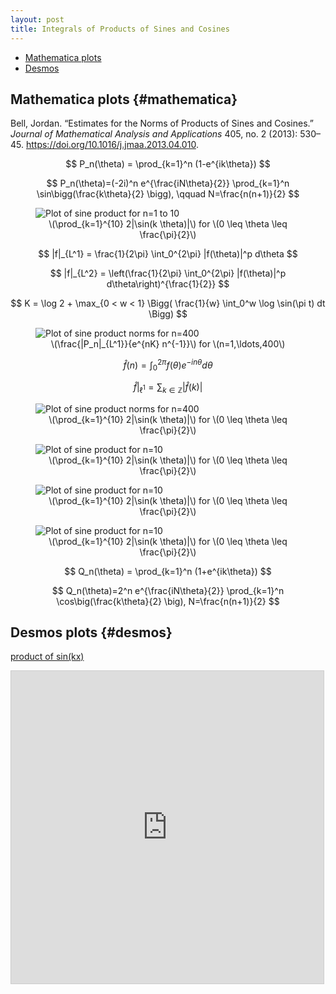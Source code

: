 ```yaml
---
layout: post
title: Integrals of Products of Sines and Cosines
---
```


- [Mathematica plots](#mathematica)
- [Desmos](#desmos)

## Mathematica plots {#mathematica}

Bell, Jordan. “Estimates for the Norms of Products of Sines and Cosines.” *Journal of Mathematical Analysis and Applications* 405, no. 2 (2013): 530–45. <https://doi.org/10.1016/j.jmaa.2013.04.010>.

$$
P_n(\theta) = \prod_{k=1}^n (1-e^{ik\theta})
$$

$$
P_n(\theta)=(-2i)^n e^{\frac{iN\theta}{2}} \prod_{k=1}^n \sin\bigg(\frac{k\theta}{2} \bigg), \qquad N=\frac{n(n+1)}{2}
$$

<figure>
    <img src="/Python/sineproduct/sine10plot.png" alt="Plot of sine product for n=1 to 10" style="display:block;margin-left:auto;margin-right:auto;">
    <figcaption align="center">
        \(\prod_{k=1}^{10} 2|\sin(k \theta)|\) for \(0 \leq \theta \leq \frac{\pi}{2}\)
    </figcaption>
</figure>



$$
|f|_{L^1} = \frac{1}{2\pi} \int_0^{2\pi} |f(\theta)|^p d\theta
$$

$$
|f|_{L^2} = \left(\frac{1}{2\pi} \int_0^{2\pi} |f(\theta)|^p d\theta\right)^{\frac{1}{2}}
$$

$$
K = \log 2 + \max_{0 < w < 1} \Bigg( \frac{1}{w} \int_0^w \log \sin(\pi t) dt \Bigg)
$$

<figure>
    <img src="/Python/sineproduct/L1plot1to400.png" alt="Plot of sine product norms for n=400" style="display:block;margin-left:auto;margin-right:auto;">
    <figcaption align="center">
        \(\frac{|P_n|_{L^1}}{e^{nK} n^{-1}}\) for \(n=1,\ldots,400\)
    </figcaption>
</figure>

$$
\widehat{f}(n) = \int_0^{2\pi} f(\theta) e^{-in\theta} d\theta
$$

$$
\widehat{f}|_{\ell^1} = \sum_{k \in \mathbb{Z}} |\widehat{f}(k)|
$$

<figure>
    <img src="/Python/sineproduct/cosine10plot.png" alt="Plot of sine product norms for n=400" style="display:block;margin-left:auto;margin-right:auto;">
    <figcaption align="center">
        \(\prod_{k=1}^{10} 2|\sin(k \theta)|\) for \(0 \leq \theta \leq \frac{\pi}{2}\)
    </figcaption>
</figure>

<figure>
    <img src="/Python/sineproduct/ell1Pn1to500.png" alt="Plot of sine product for n=10" style="display:block;margin-left:auto;margin-right:auto;">
    <figcaption align="center">
        \(\prod_{k=1}^{10} 2|\sin(k \theta)|\) for \(0 \leq \theta \leq \frac{\pi}{2}\)
    </figcaption>
</figure>

<figure>
    <img src="/Python/sineproduct/ell3Qn1to400.png" alt="Plot of sine product for n=10" style="display:block;margin-left:auto;margin-right:auto;">
    <figcaption align="center">
        \(\prod_{k=1}^{10} 2|\sin(k \theta)|\) for \(0 \leq \theta \leq \frac{\pi}{2}\)
    </figcaption>
</figure>



<figure>
    <img src="/Python/sineproduct/L2plot1to400.png" alt="Plot of sine product for n=10" style="display:block;margin-left:auto;margin-right:auto;">
    <figcaption align="center">
        \(\prod_{k=1}^{10} 2|\sin(k \theta)|\) for \(0 \leq \theta \leq \frac{\pi}{2}\)
    </figcaption>
</figure>

$$
Q_n(\theta) = \prod_{k=1}^n (1+e^{ik\theta})
$$

$$
Q_n(\theta)=2^n e^{\frac{iN\theta}{2}} \prod_{k=1}^n \cos\big(\frac{k\theta}{2} \big), N=\frac{n(n+1)}{2}
$$

## Desmos plots {#desmos}

[product of sin(kx)](https://www.desmos.com/calculator/ve6lbmxkhr)

<iframe src="https://www.desmos.com/calculator/ve6lbmxkhr?embed" width="500" height="500" style="border: 1px solid #ccc" frameborder=0></iframe>